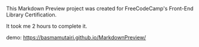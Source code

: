This Markdown Preview project was created for FreeCodeCamp's Front-End Library Certification.

It took me 2 hours to complete it.

demo: https://basmamutairi.github.io/MarkdownPreview/
